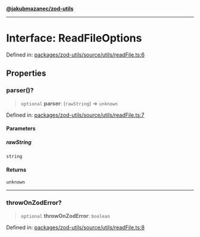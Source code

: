 [**@jakubmazanec/zod-utils**](../README.md)

---

# Interface: ReadFileOptions

Defined in:
[packages/zod-utils/source/utils/readFile.ts:6](https://github.com/jakubmazanec/tools/blob/90a5050fae768000bb00b2044438762c3c8c0f98/packages/zod-utils/source/utils/readFile.ts#L6)

## Properties

### parser()?

> `optional` **parser**: (`rawString`) => `unknown`

Defined in:
[packages/zod-utils/source/utils/readFile.ts:7](https://github.com/jakubmazanec/tools/blob/90a5050fae768000bb00b2044438762c3c8c0f98/packages/zod-utils/source/utils/readFile.ts#L7)

#### Parameters

##### rawString

`string`

#### Returns

`unknown`

---

### throwOnZodError?

> `optional` **throwOnZodError**: `boolean`

Defined in:
[packages/zod-utils/source/utils/readFile.ts:8](https://github.com/jakubmazanec/tools/blob/90a5050fae768000bb00b2044438762c3c8c0f98/packages/zod-utils/source/utils/readFile.ts#L8)
